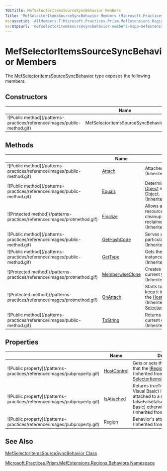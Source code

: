 ```yaml
---
TOCTitle: MefSelectorItemsSourceSyncBehavior Members
Title: 'MefSelectorItemsSourceSyncBehavior Members (Microsoft.Practices.Prism.MefExtensions.Regions.Behaviors)'
ms:assetid: 'AllMembers.T:Microsoft.Practices.Prism.MefExtensions.Regions.Behaviors.MefSelectorItemsSourceSyncBehavior'
ms:mtpsurl: 'mefselectoritemssourcesyncbehavior-members-mspp-mefextensions-regions-behaviors.md'
---
```


# MefSelectorItemsSourceSyncBehavior Members

The [MefSelectorItemsSourceSyncBehavior](https://review.docs.microsoft.com/patterns-practices/reference/mefselectoritemssourcesyncbehavior-class-mspp-mefextensions-regions-behaviors) type exposes the following members.

## Constructors

<table>
<thead>
<tr class="header">
<th> </th>
<th>Name</th>
<th>Description</th>
</tr>
</thead>
<tbody>
<tr class="odd">
<td>![Public method](/patterns-practices/reference/images/public-method.gif)</td>
<td>MefSelectorItemsSourceSyncBehavior</td>
<td><div class="summary">
Initializes a new instance of the <a href="https://review.docs.microsoft.com/patterns-practices/reference/mefselectoritemssourcesyncbehavior-class-mspp-mefextensions-regions-behaviors">MefSelectorItemsSourceSyncBehavior</a> class
</div></td>
</tr>
</tbody>
</table>

## Methods

<table>
<thead>
<tr class="header">
<th> </th>
<th>Name</th>
<th>Description</th>
</tr>
</thead>
<tbody>
<tr class="odd">
<td>![Public method](/patterns-practices/reference/images/public-method.gif)</td>
<td><a href="https://review.docs.microsoft.com/patterns-practices/reference/regionbehavior-attach-method-mspp-regions">Attach</a></td>
<td><div class="summary">
Attaches the behavior to the region.
</div>
(Inherited from <a href="https://review.docs.microsoft.com/patterns-practices/reference/regionbehavior-class-mspp-regions">RegionBehavior</a>.)</td>
</tr>
<tr class="even">
<td>![Public method](/patterns-practices/reference/images/public-method.gif)</td>
<td><a href="http://msdn.microsoft.com/en-us/library/bsc2ak47">Equals</a></td>
<td><div class="summary">
Determines whether the specified <a href="http://msdn.microsoft.com/en-us/library/e5kfa45b">Object</a> is equal to the current <a href="http://msdn.microsoft.com/en-us/library/e5kfa45b">Object</a>.
</div>
(Inherited from <a href="http://msdn.microsoft.com/en-us/library/e5kfa45b">Object</a>.)</td>
</tr>
<tr class="odd">
<td>![Protected method](/patterns-practices/reference/images/protmethod.gif)</td>
<td><a href="http://msdn.microsoft.com/en-us/library/4k87zsw7">Finalize</a></td>
<td><div class="summary">
Allows an object to try to free resources and perform other cleanup operations before it is reclaimed by garbage collection.
</div>
(Inherited from <a href="http://msdn.microsoft.com/en-us/library/e5kfa45b">Object</a>.)</td>
</tr>
<tr class="even">
<td>![Public method](/patterns-practices/reference/images/public-method.gif)</td>
<td><a href="http://msdn.microsoft.com/en-us/library/zdee4b3y">GetHashCode</a></td>
<td><div class="summary">
Serves as a hash function for a particular type.
</div>
(Inherited from <a href="http://msdn.microsoft.com/en-us/library/e5kfa45b">Object</a>.)</td>
</tr>
<tr class="odd">
<td>![Public method](/patterns-practices/reference/images/public-method.gif)</td>
<td><a href="http://msdn.microsoft.com/en-us/library/dfwy45w9">GetType</a></td>
<td><div class="summary">
Gets the <a href="http://msdn.microsoft.com/en-us/library/42892f65">Type</a> of the current instance.
</div>
(Inherited from <a href="http://msdn.microsoft.com/en-us/library/e5kfa45b">Object</a>.)</td>
</tr>
<tr class="even">
<td>![Protected method](/patterns-practices/reference/images/protmethod.gif)</td>
<td><a href="http://msdn.microsoft.com/en-us/library/57ctke0a">MemberwiseClone</a></td>
<td><div class="summary">
Creates a shallow copy of the current <a href="http://msdn.microsoft.com/en-us/library/e5kfa45b">Object</a>.
</div>
(Inherited from <a href="http://msdn.microsoft.com/en-us/library/e5kfa45b">Object</a>.)</td>
</tr>
<tr class="odd">
<td>![Protected method](/patterns-practices/reference/images/protmethod.gif)</td>
<td><a href="https://review.docs.microsoft.com/patterns-practices/reference/selectoritemssourcesyncbehavior-onattach-method-mspp-regions-behaviors">OnAttach</a></td>
<td><div class="summary">
Starts to monitor the <a href="https://review.docs.microsoft.com/patterns-practices/reference/iregion-interface-mspp-regions">IRegion</a> to keep it in synch with the items of the <a href="https://review.docs.microsoft.com/patterns-practices/reference/selectoritemssourcesyncbehavior-hostcontrol-property-mspp-regions-behaviors">HostControl</a>.
</div>
(Inherited from <a href="https://review.docs.microsoft.com/patterns-practices/reference/selectoritemssourcesyncbehavior-class-mspp-regions-behaviors">SelectorItemsSourceSyncBehavior</a>.)</td>
</tr>
<tr class="even">
<td>![Public method](/patterns-practices/reference/images/public-method.gif)</td>
<td><a href="http://msdn.microsoft.com/en-us/library/7bxwbwt2">ToString</a></td>
<td><div class="summary">
Returns a string that represents the current object.
</div>
(Inherited from <a href="http://msdn.microsoft.com/en-us/library/e5kfa45b">Object</a>.)</td>
</tr>
</tbody>
</table>

## Properties

<table>
<thead>
<tr class="header">
<th> </th>
<th>Name</th>
<th>Description</th>
</tr>
</thead>
<tbody>
<tr class="odd">
<td>![Public property](/patterns-practices/reference/images/pubproperty.gif)</td>
<td><a href="https://review.docs.microsoft.com/patterns-practices/reference/selectoritemssourcesyncbehavior-hostcontrol-property-mspp-regions-behaviors">HostControl</a></td>
<td><div class="summary">
Gets or sets the <a href="http://msdn.microsoft.com/en-us/library/ms589309">DependencyObject</a> that the <a href="https://review.docs.microsoft.com/patterns-practices/reference/iregion-interface-mspp-regions">IRegion</a> is attached to.
</div>
(Inherited from <a href="https://review.docs.microsoft.com/patterns-practices/reference/selectoritemssourcesyncbehavior-class-mspp-regions-behaviors">SelectorItemsSourceSyncBehavior</a>.)</td>
</tr>
<tr class="even">
<td>![Public property](/patterns-practices/reference/images/pubproperty.gif)</td>
<td><a href="https://review.docs.microsoft.com/patterns-practices/reference/regionbehavior-isattached-property-mspp-regions">IsAttached</a></td>
<td><div class="summary">
Returns trueTruetruetrue (True in Visual Basic) if the behavior is attached to a region, falseFalsefalsefalse (False in Visual Basic) otherwise.
</div>
(Inherited from <a href="https://review.docs.microsoft.com/patterns-practices/reference/regionbehavior-class-mspp-regions">RegionBehavior</a>.)</td>
</tr>
<tr class="odd">
<td>![Public property](/patterns-practices/reference/images/pubproperty.gif)</td>
<td><a href="https://review.docs.microsoft.com/patterns-practices/reference/regionbehavior-region-property-mspp-regions">Region</a></td>
<td><div class="summary">
Behavior's attached region.
</div>
(Inherited from <a href="https://review.docs.microsoft.com/patterns-practices/reference/regionbehavior-class-mspp-regions">RegionBehavior</a>.)</td>
</tr>
</tbody>
</table>

## See Also

[MefSelectorItemsSourceSyncBehavior Class](https://review.docs.microsoft.com/patterns-practices/reference/mefselectoritemssourcesyncbehavior-class-mspp-mefextensions-regions-behaviors)

[Microsoft.Practices.Prism.MefExtensions.Regions.Behaviors Namespace](https://review.docs.microsoft.com/patterns-practices/reference/mspp-mefextensions-regions-behaviors-namespace)
